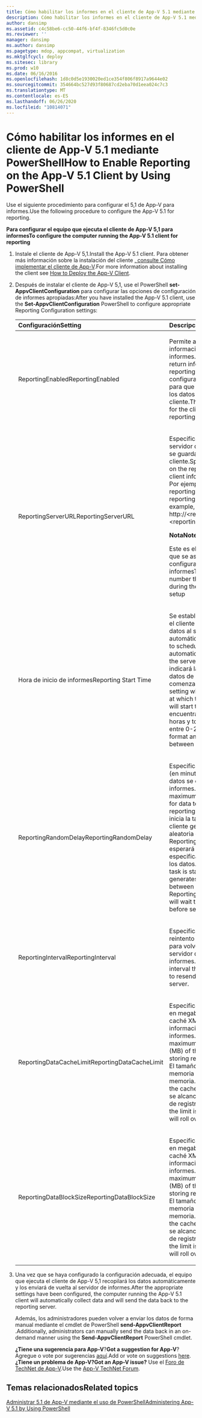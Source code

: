 ```yaml
---
title: Cómo habilitar los informes en el cliente de App-V 5.1 mediante PowerShell
description: Cómo habilitar los informes en el cliente de App-V 5.1 mediante PowerShell
author: dansimp
ms.assetid: c4c58be6-cc50-44f6-bf4f-8346fc5d0c0e
ms.reviewer: ''
manager: dansimp
ms.author: dansimp
ms.pagetype: mdop, appcompat, virtualization
ms.mktglfcycl: deploy
ms.sitesec: library
ms.prod: w10
ms.date: 06/16/2016
ms.openlocfilehash: 1d8c0d5e1930020ed1ce354f806f8917a9644e02
ms.sourcegitcommit: 354664bc527d93f80687cd2eba70d1eea024c7c3
ms.translationtype: MT
ms.contentlocale: es-ES
ms.lasthandoff: 06/26/2020
ms.locfileid: "10814071"
---
```

# <span data-ttu-id="40b4b-103">Cómo habilitar los informes en el cliente de App-V 5.1 mediante PowerShell</span><span class="sxs-lookup"><span data-stu-id="40b4b-103">How to Enable Reporting on the App-V 5.1 Client by Using PowerShell</span></span>


<span data-ttu-id="40b4b-104">Use el siguiente procedimiento para configurar el 5,1 de App-V para informes.</span><span class="sxs-lookup"><span data-stu-id="40b4b-104">Use the following procedure to configure the App-V 5.1 for reporting.</span></span>

**<span data-ttu-id="40b4b-105">Para configurar el equipo que ejecuta el cliente de App-V 5,1 para informes</span><span class="sxs-lookup"><span data-stu-id="40b4b-105">To configure the computer running the App-V 5.1 client for reporting</span></span>**

1. <span data-ttu-id="40b4b-106">Instale el cliente de App-V 5,1.</span><span class="sxs-lookup"><span data-stu-id="40b4b-106">Install the App-V 5.1 client.</span></span> <span data-ttu-id="40b4b-107">Para obtener más información sobre la instalación del cliente [, consulte Cómo implementar el cliente de App-V](how-to-deploy-the-app-v-client-51gb18030.md).</span><span class="sxs-lookup"><span data-stu-id="40b4b-107">For more information about installing the client see [How to Deploy the App-V Client](how-to-deploy-the-app-v-client-51gb18030.md).</span></span>

2. <span data-ttu-id="40b4b-108">Después de instalar el cliente de App-V 5,1, use el PowerShell **set-AppvClientConfiguration** para configurar las opciones de configuración de informes apropiadas:</span><span class="sxs-lookup"><span data-stu-id="40b4b-108">After you have installed the App-V 5.1 client, use the **Set-AppvClientConfiguration** PowerShell to configure appropriate Reporting Configuration settings:</span></span>

   <table>
   <colgroup>
   <col width="50%" />
   <col width="50%" />
   </colgroup>
   <thead>
   <tr class="header">
   <th align="left"><span data-ttu-id="40b4b-109">Configuración</span><span class="sxs-lookup"><span data-stu-id="40b4b-109">Setting</span></span></th>
   <th align="left"><span data-ttu-id="40b4b-110">Descripción</span><span class="sxs-lookup"><span data-stu-id="40b4b-110">Description</span></span></th>
   </tr>
   </thead>
   <tbody>
   <tr class="odd">
   <td align="left"><p><span data-ttu-id="40b4b-111">ReportingEnabled</span><span class="sxs-lookup"><span data-stu-id="40b4b-111">ReportingEnabled</span></span></p></td>
   <td align="left"><p><span data-ttu-id="40b4b-112">Permite al cliente devolver información a un servidor de informes.</span><span class="sxs-lookup"><span data-stu-id="40b4b-112">Enables the client to return information to a reporting server.</span></span> <span data-ttu-id="40b4b-113">Esta configuración es necesaria para que el cliente recopile los datos de informes en el cliente.</span><span class="sxs-lookup"><span data-stu-id="40b4b-113">This setting is required for the client to collect the reporting data on the client.</span></span></p></td>
   </tr>
   <tr class="even">
   <td align="left"><p><span data-ttu-id="40b4b-114">ReportingServerURL</span><span class="sxs-lookup"><span data-stu-id="40b4b-114">ReportingServerURL</span></span></p></td>
   <td align="left"><p><span data-ttu-id="40b4b-115">Especifica la ubicación en el servidor de informes donde se guarda la información del cliente.</span><span class="sxs-lookup"><span data-stu-id="40b4b-115">Specifies the location on the reporting server where client information is saved.</span></span> <span data-ttu-id="40b4b-116">Por ejemplo, http:// &lt; reportingservername &gt; : &lt; reportingportnumber &gt; .</span><span class="sxs-lookup"><span data-stu-id="40b4b-116">For example, http://&lt;reportingservername&gt;:&lt;reportingportnumber&gt;.</span></span></p>
   <div class="alert">
   <strong><span data-ttu-id="40b4b-117">Nota</span><span class="sxs-lookup"><span data-stu-id="40b4b-117">Note</span></span></strong><br/><p><span data-ttu-id="40b4b-118">Este es el número de puerto que se asignó durante la configuración del servidor de informes</span><span class="sxs-lookup"><span data-stu-id="40b4b-118">This is the port number that was assigned during the Reporting Server setup</span></span></p>
   </div>
   <div>

   </div></td>
   </tr>
   <tr class="odd">
   <td align="left"><p><span data-ttu-id="40b4b-119">Hora de inicio de informes</span><span class="sxs-lookup"><span data-stu-id="40b4b-119">Reporting Start Time</span></span></p></td>
   <td align="left"><p><span data-ttu-id="40b4b-120">Se establece para programar el cliente para que envíe los datos al servidor automáticamente.</span><span class="sxs-lookup"><span data-stu-id="40b4b-120">This is set to schedule the client to automatically send the data to the server.</span></span> <span data-ttu-id="40b4b-121">Esta configuración indicará la hora a la que los datos de informes comenzarán a enviarse.</span><span class="sxs-lookup"><span data-stu-id="40b4b-121">This setting will indicate the hour at which the reporting data will start to send.</span></span> <span data-ttu-id="40b4b-122">Se encuentra en el formato de 24 horas y tomará un número entre 0-23.</span><span class="sxs-lookup"><span data-stu-id="40b4b-122">It is in the 24 hour format and will take a number between 0-23.</span></span></p></td>
   </tr>
   <tr class="even">
   <td align="left"><p><span data-ttu-id="40b4b-123">ReportingRandomDelay</span><span class="sxs-lookup"><span data-stu-id="40b4b-123">ReportingRandomDelay</span></span></p></td>
   <td align="left"><p><span data-ttu-id="40b4b-124">Especifica el retraso máximo (en minutos) para que los datos se envíen al servidor de informes.</span><span class="sxs-lookup"><span data-stu-id="40b4b-124">Specifies the maximum delay (in minutes) for data to be sent to the reporting server.</span></span> <span data-ttu-id="40b4b-125">Cuando se inicia la tarea programada, el cliente genera una demora aleatoria entre 0 y ReportingRandomDelay, y esperará la duración especificada antes de enviar los datos.</span><span class="sxs-lookup"><span data-stu-id="40b4b-125">When the scheduled task is started, the client generates a random delay between 0 and ReportingRandomDelay and will wait the specified duration before sending data.</span></span></p></td>
   </tr>
   <tr class="odd">
   <td align="left"><p><span data-ttu-id="40b4b-126">ReportingInterval</span><span class="sxs-lookup"><span data-stu-id="40b4b-126">ReportingInterval</span></span></p></td>
   <td align="left"><p><span data-ttu-id="40b4b-127">Especifica el intervalo de reintento que usará el cliente para volver a enviar datos al servidor de informes.</span><span class="sxs-lookup"><span data-stu-id="40b4b-127">Specifies the retry interval that the client will use to resend data to the reporting server.</span></span></p></td>
   </tr>
   <tr class="even">
   <td align="left"><p><span data-ttu-id="40b4b-128">ReportingDataCacheLimit</span><span class="sxs-lookup"><span data-stu-id="40b4b-128">ReportingDataCacheLimit</span></span></p></td>
   <td align="left"><p><span data-ttu-id="40b4b-129">Especifica el tamaño máximo en megabytes (MB) de la caché XML para almacenar información de informes.</span><span class="sxs-lookup"><span data-stu-id="40b4b-129">Specifies the maximum size in megabytes (MB) of the XML cache for storing reporting information.</span></span> <span data-ttu-id="40b4b-130">El tamaño se aplica a la memoria caché en memoria.</span><span class="sxs-lookup"><span data-stu-id="40b4b-130">The size applies to the cache in memory.</span></span> <span data-ttu-id="40b4b-131">Cuando se alcance el límite, el archivo de registro se retirará.</span><span class="sxs-lookup"><span data-stu-id="40b4b-131">When the limit is reached, the log file will roll over.</span></span></p></td>
   </tr>
   <tr class="odd">
   <td align="left"><p><span data-ttu-id="40b4b-132">ReportingDataBlockSize</span><span class="sxs-lookup"><span data-stu-id="40b4b-132">ReportingDataBlockSize</span></span></p></td>
   <td align="left"><p><span data-ttu-id="40b4b-133">Especifica el tamaño máximo en megabytes (MB) de la caché XML para almacenar información de informes.</span><span class="sxs-lookup"><span data-stu-id="40b4b-133">Specifies the maximum size in megabytes (MB) of the XML cache for storing reporting information.</span></span> <span data-ttu-id="40b4b-134">El tamaño se aplica a la memoria caché en memoria.</span><span class="sxs-lookup"><span data-stu-id="40b4b-134">The size applies to the cache in memory.</span></span> <span data-ttu-id="40b4b-135">Cuando se alcance el límite, el archivo de registro se retirará.</span><span class="sxs-lookup"><span data-stu-id="40b4b-135">When the limit is reached, the log file will roll over.</span></span></p></td>
   </tr>
   </tbody>
   </table>



3. <span data-ttu-id="40b4b-136">Una vez que se haya configurado la configuración adecuada, el equipo que ejecuta el cliente de App-V 5,1 recopilará los datos automáticamente y los enviará de vuelta al servidor de informes.</span><span class="sxs-lookup"><span data-stu-id="40b4b-136">After the appropriate settings have been configured, the computer running the App-V 5.1 client will automatically collect data and will send the data back to the reporting server.</span></span>

   <span data-ttu-id="40b4b-137">Además, los administradores pueden volver a enviar los datos de forma manual mediante el cmdlet de PowerShell **send-AppvClientReport** .</span><span class="sxs-lookup"><span data-stu-id="40b4b-137">Additionally, administrators can manually send the data back in an on-demand manner using the **Send-AppvClientReport** PowerShell cmdlet.</span></span>

   <span data-ttu-id="40b4b-138">**¿Tiene una sugerencia para App-V**?</span><span class="sxs-lookup"><span data-stu-id="40b4b-138">**Got a suggestion for App-V**?</span></span> <span data-ttu-id="40b4b-139">Agregue o vote por sugerencias [aquí](http://appv.uservoice.com/forums/280448-microsoft-application-virtualization).</span><span class="sxs-lookup"><span data-stu-id="40b4b-139">Add or vote on suggestions [here](http://appv.uservoice.com/forums/280448-microsoft-application-virtualization).</span></span> **<span data-ttu-id="40b4b-140">¿Tiene un problema de App-V?</span><span class="sxs-lookup"><span data-stu-id="40b4b-140">Got an App-V issue?</span></span>** <span data-ttu-id="40b4b-141">Use el [Foro de TechNet de App-V](https://social.technet.microsoft.com/Forums/home?forum=mdopappv).</span><span class="sxs-lookup"><span data-stu-id="40b4b-141">Use the [App-V TechNet Forum](https://social.technet.microsoft.com/Forums/home?forum=mdopappv).</span></span>

## <span data-ttu-id="40b4b-142">Temas relacionados</span><span class="sxs-lookup"><span data-stu-id="40b4b-142">Related topics</span></span>


[<span data-ttu-id="40b4b-143">Administrar 5.1 de App-V mediante el uso de PowerShell</span><span class="sxs-lookup"><span data-stu-id="40b4b-143">Administering App-V 5.1 by Using PowerShell</span></span>](administering-app-v-51-by-using-powershell.md)









